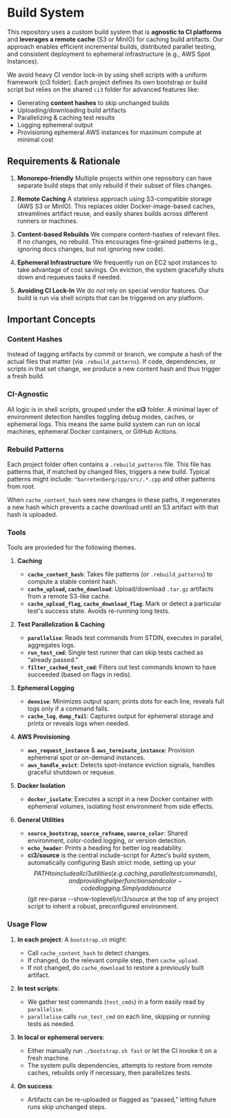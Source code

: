 # Build System

This repository uses a custom build system that is **agnostic to CI platforms** and **leverages a remote cache** (S3 or MinIO) for caching build artifacts. Our approach enables efficient incremental builds, distributed parallel testing, and consistent deployment to ephemeral infrastructure (e.g., AWS Spot Instances).

We avoid heavy CI vendor lock-in by using shell scripts with a uniform framework (ci3 folder). Each project defines its own bootstrap or build script but relies on the shared `ci3` folder for advanced features like:

- Generating **content hashes** to skip unchanged builds
- Uploading/downloading build artifacts
- Parallelizing & caching test results
- Logging ephemeral output
- Provisioning ephemeral AWS instances for maximum compute at minimal cost

## Requirements & Rationale

1. **Monorepo-friendly**
   Multiple projects within one repository can have separate build steps that only rebuild if their subset of files changes.

2. **Remote Caching**
   A stateless approach using S3-compatible storage (AWS S3 or MinIO). This replaces older Docker-image-based caches, streamlines artifact reuse, and easily shares builds across different runners or machines.

3. **Content-based Rebuilds**
   We compare content-hashes of relevant files. If no changes, no rebuild. This encourages fine-grained patterns (e.g., ignoring docs changes, but not ignoring new code).

4. **Ephemeral Infrastructure**
   We frequently run on EC2 spot instances to take advantage of cost savings. On eviction, the system gracefully shuts down and requeues tasks if needed.

5. **Avoiding CI Lock-In**
   We do *not* rely on special vendor features. Our build is run via shell scripts that can be triggered on any platform.

## Important Concepts

### Content Hashes
Instead of tagging artifacts by commit or branch, we compute a hash of the actual files that matter (via `.rebuild_patterns`). If code, dependencies, or scripts in that set change, we produce a new content hash and thus trigger a fresh build.

### CI-Agnostic
All logic is in shell scripts, grouped under the **ci3** folder. A minimal layer of environment detection handles toggling debug modes, caches, or ephemeral logs. This means the same build system can run on local machines, ephemeral Docker containers, or GitHub Actions.

### Rebuild Patterns
Each project folder often contains a `.rebuild_patterns` file. This file has patterns that, if matched by changed files, triggers a new build. Typical patterns might include: `^barretenberg/cpp/src/.*.cpp` and other patterns from root.

When `cache_content_hash` sees new changes in these paths, it regenerates a new hash which prevents a cache download until an S3 artifact with that hash is uploaded.

### Tools

Tools are provieded for the following themes.

1. **Caching**
   - **`cache_content_hash`**: Takes file patterns (or `.rebuild_patterns`) to compute a stable content hash.
   - **`cache_upload`, `cache_download`**: Upload/download `.tar.gz` artifacts from a remote S3-like cache.
   - **`cache_upload_flag`, `cache_download_flag`**: Mark or detect a particular test's success state. Avoids re-running long tests.

2. **Test Parallelization & Caching**
   - **`parallelise`**: Reads test commands from STDIN, executes in parallel, aggregates logs.
   - **`run_test_cmd`**: Single test runner that can skip tests cached as “already passed.”
   - **`filter_cached_test_cmd`**: Filters out test commands known to have succeeded (based on flags in redis).

3. **Ephemeral Logging**
   - **`denoise`**: Minimizes output spam; prints dots for each line, reveals full logs only if a command fails.
   - **`cache_log`**, **`dump_fail`**: Captures output for ephemeral storage and prints or reveals logs when needed.

4. **AWS Provisioning**
   - **`aws_request_instance`** & **`aws_terminate_instance`**: Provision ephemeral spot or on-demand instances.
   - **`aws_handle_evict`**: Detects spot-instance eviction signals, handles graceful shutdown or requeue.

5. **Docker Isolation**
   - **`docker_isolate`**: Executes a script in a new Docker container with ephemeral volumes, isolating host environment from side effects.

6. **General Utilities**
   - **`source_bootstrap`, `source_refname`, `source_color`**: Shared environment, color-coded logging, or version detection.
   - **`echo_header`**: Prints a heading for better log readability.
   - **ci3/source** is the central include-script for Aztec’s build system, automatically configuring Bash strict mode, setting up your $$PATH to include all ci3 utilities (e.g. caching, parallel test commands), and providing helper functions and color-coded logging. Simply add source $$(git rev-parse --show-toplevel)/ci3/source at the top of any project script to inherit a robust, preconfigured environment.

### Usage Flow

1. **In each project**: A `bootstrap.sh` might:
   - Call `cache_content_hash` to detect changes.
   - If changed, do the relevant compile step, then `cache_upload`.
   - If not changed, do `cache_download` to restore a previously built artifact.

2. **In test scripts**:
   - We gather test commands (`test_cmds`) in a form easily read by `parallelise`.
   - `parallelise` calls `run_test_cmd` on each line, skipping or running tests as needed.

3. **In local or ephemeral servers**:
   - Either manually run `./bootstrap.sh fast` or let the CI invoke it on a fresh machine.
   - The system pulls dependencies, attempts to restore from remote caches, rebuilds only if necessary, then parallelizes tests.

4. **On success**:
   - Artifacts can be re-uploaded or flagged as “passed,” letting future runs skip unchanged steps.

